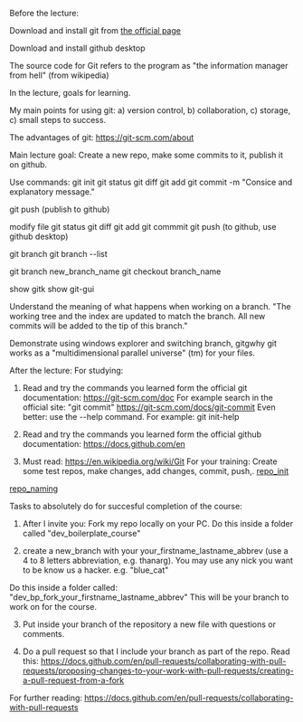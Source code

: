 Before the lecture:

Download and install git from [the official page](https://git-scm.com/)

Download and install github desktop


The source code for Git refers to the program as "the information manager from hell" (from wikipedia)


In the lecture, goals for learning.

My main points for using git:
a) version control,
b) collaboration,
c) storage,
c) small steps to success. 

The advantages of git: https://git-scm.com/about


Main lecture goal: 
Create a new repo, make some commits to it, publish it on github.

Use commands:
git init
git status
git diff
git add
git commit -m "Consice and explanatory message."

git push (publish to github)

modify file
git status
git diff
git add
git commmit
git push (to github, use github desktop)

git branch
git branch --list

git branch new_branch_name
git checkout branch_name

show gitk
show git-gui

Understand the meaning of what happens when working on a branch.
"The working tree and the index are updated to match the branch. All new commits will be added to the tip of this branch."

Demonstrate using windows explorer and switching branch, gitgwhy git works as a "multidimensional parallel universe" (tm) for your files. 

After the lecture:
For studying:
1) Read and try the commands you learned form the official git documentation: https://git-scm.com/doc
For example search in the official site: "git commit" https://git-scm.com/docs/git-commit
Even better: use the --help command.
For example: git init-help

2) Read and try the commands you learned form the official github documentation: https://docs.github.com/en




3) Must read: https://en.wikipedia.org/wiki/Git
For your training:
Create some test repos, make changes, add changes, commit, push,.
[repo_init](https://docs.github.com/en/migrations/importing-source-code/using-the-command-line-to-import-source-code/adding-locally-hosted-code-to-github)


[repo_naming](https://github.com/bcgov/BC-Policy-Framework-For-GitHub/blob/master/BC-Gov-Org-HowTo/Naming-Repos.md)



Tasks to absolutely do for succesful completion of the course:
1) After I invite you: Fork my repo locally on your PC. Do this inside a folder called "dev_boilerplate_course"

2) create a new_branch with your your_firstname_lastname_abbrev (use a 4 to 8 letters abbreviation, e.g. thanarg).
You may use any nick you want to be know us a hacker. e.g. "blue_cat"

Do this inside a folder called: 
"dev_bp_fork_your_firstname_lastname_abbrev"
This will be your branch to work on for the course.


3) Put inside your branch of the repository a new file with questions or comments.

4) Do a pull request so that I include your branch as part of the repo.
Read this: https://docs.github.com/en/pull-requests/collaborating-with-pull-requests/proposing-changes-to-your-work-with-pull-requests/creating-a-pull-request-from-a-fork


For further reading:
https://docs.github.com/en/pull-requests/collaborating-with-pull-requests


